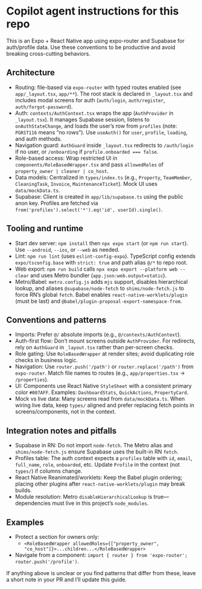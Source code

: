 # Copilot agent instructions for this repo

This is an Expo + React Native app using expo-router and Supabase for auth/profile data. Use these conventions to be productive and avoid breaking cross-cutting behaviors.

## Architecture
- Routing: file-based via `expo-router` with typed routes enabled (see `app/_layout.tsx`, `app/**`). The root stack is declared in `_layout.tsx` and includes modal screens for auth (`auth/login`, `auth/register`, `auth/forgot-password`).
- Auth: `contexts/AuthContext.tsx` wraps the app (`AuthProvider` in `_layout.tsx`). It manages Supabase session, listens to `onAuthStateChange`, and loads the user’s row from `profiles` (note: `PGRST116` means “no rows”). Use `useAuth()` for `user`, `profile`, `loading`, and auth methods.
- Navigation guard: `AuthGuard` inside `_layout.tsx` redirects to `/auth/login` if no user, or `/onboarding` if `profile.onboarded === false`.
- Role-based access: Wrap restricted UI in `components/RoleBasedWrapper.tsx` and pass `allowedRoles` of `property_owner | cleaner | co_host`.
- Data models: Centralized in `types/index.ts` (e.g., `Property`, `TeamMember`, `CleaningTask`, `Invoice`, `MaintenanceTicket`). Mock UI uses `data/mockData.ts`.
- Supabase: Client is created in `app/lib/supabase.ts` using the public anon key. Profiles are fetched via `from('profiles').select('*').eq('id', userId).single()`.

## Tooling and runtime
- Start dev server: `npm install` then `npx expo start` (or `npm run start`). Use `--android`, `--ios`, or `--web` as needed.
- Lint: `npm run lint` (uses `eslint-config-expo`). TypeScript config extends `expo/tsconfig.base` with `strict: true` and path alias `@/*` to repo root.
- Web export: `npm run build` calls `npx expo export --platform web --clear` and uses Metro bundler (`app.json:web.output=static`).
- Metro/Babel: `metro.config.js` adds `mjs` support, disables hierarchical lookup, and aliases `@supabase/node-fetch` to `shims/node-fetch.js` to force RN’s global `fetch`. Babel enables `react-native-worklets/plugin` (must be last) and `@babel/plugin-proposal-export-namespace-from`.

## Conventions and patterns
- Imports: Prefer `@/` absolute imports (e.g., `@/contexts/AuthContext`).
- Auth-first flow: Don’t mount screens outside `AuthProvider`. For redirects, rely on `AuthGuard` in `_layout.tsx` rather than per-screen checks.
- Role gating: Use `RoleBasedWrapper` at render sites; avoid duplicating role checks in business logic.
- Navigation: Use `router.push('/path')` or `router.replace('/path')` from `expo-router`. Match file names to routes (e.g., `app/properties.tsx` -> `/properties`).
- UI: Components use React Native `StyleSheet` with a consistent primary color `#007AFF`. Examples: `DashboardStats`, `QuickActions`, `PropertyCard`.
- Mock vs live data: Many screens read from `data/mockData.ts`. When wiring live data, keep `types/` aligned and prefer replacing fetch points in screens/components, not in the context.

## Integration notes and pitfalls
- Supabase in RN: Do not import `node-fetch`. The Metro alias and `shims/node-fetch.js` ensure Supabase uses the built-in RN `fetch`.
- Profiles table: The auth context expects a `profiles` table with `id`, `email`, `full_name`, `role`, `onboarded`, etc. Update `Profile` in the context (not `types/`) if columns change.
- React Native Reanimated/worklets: Keep the Babel plugin ordering; placing other plugins after `react-native-worklets/plugin` may break builds.
- Module resolution: Metro `disableHierarchicalLookup` is true—dependencies must live in this project’s `node_modules`.

## Examples
- Protect a section for owners only:
  - `<RoleBasedWrapper allowedRoles={["property_owner", "co_host"]}>...children...</RoleBasedWrapper>`
- Navigate from a component: `import { router } from 'expo-router'; router.push('/profile')`.

If anything above is unclear or you find patterns that differ from these, leave a short note in your PR and I’ll update this guide.
